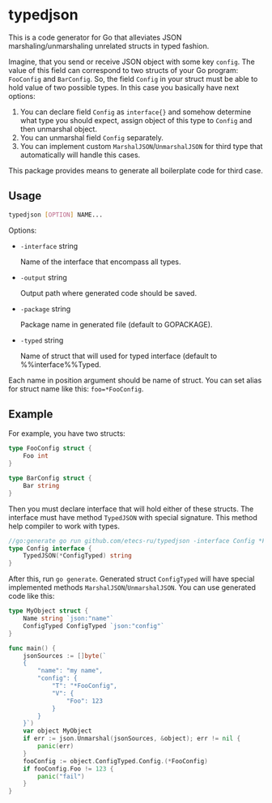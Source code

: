# typedjson

This is a code generator for Go that alleviates JSON marshaling/unmarshaling unrelated structs in typed fashion.

Imagine, that you send or receive JSON object with some key `config`. 
The value of this field can correspond to two structs of your Go program: `FooConfig` and `BarConfig`.
So, the field `Config` in your struct must be able to hold value of two possible types.
In this case you basically have next options: 

1. You can declare field `Config` as `interface{}` and somehow determine what type you should expect, assign object of this type to `Config` 
and then unmarshal object.
1. You can unmarshal field `Config` separately.
1. You can implement custom `MarshalJSON`/`UnmarshalJSON` for third type that automatically will handle this cases.

This package provides means to generate all boilerplate code for third case.

## Usage

```sh
typedjson [OPTION] NAME...
```

Options:

* `-interface` string

	Name of the interface that encompass all types.

* `-output` string

	Output path where generated code should be saved.

* `-package` string

	Package name in generated file (default to GOPACKAGE).

* `-typed` string

	Name of struct that will used for typed interface (default to %%interface%%Typed.

Each name in position argument should be name of struct. 
You can set alias for struct name like this: `foo=*FooConfig`.

## Example

For example, you have two structs:

```go
type FooConfig struct {
	Foo int
}

type BarConfig struct {
	Bar string
}
```

Then you must declare interface that will hold either of these structs.
The interface must have method `TypedJSON` with special signature. 
This method help compiler to work with types.

```go
//go:generate go run github.com/etecs-ru/typedjson -interface Config *FooConfig *BarConfig
type Config interface {
	TypedJSON(*ConfigTyped) string
}
```

After this, run `go generate`. 
Generated struct `ConfigTyped` will have special implemented methods `MarshalJSON`/`UnmarshalJSON`.
You can use generated code like this:

```go
type MyObject struct {
	Name string `json:"name"`
	ConfigTyped ConfigTyped `json:"config"`
}

func main() {
	jsonSources := []byte(`
	{
		"name": "my name",
		"config": {
			"T": "*FooConfig",
			"V": {
				"Foo": 123
			}
		}
	}`)
	var object MyObject
	if err := json.Unmarshal(jsonSources, &object); err != nil {
		panic(err)
	}
	fooConfig := object.ConfigTyped.Config.(*FooConfig)
	if fooConfig.Foo != 123 {
		panic("fail")
	}
}
```

